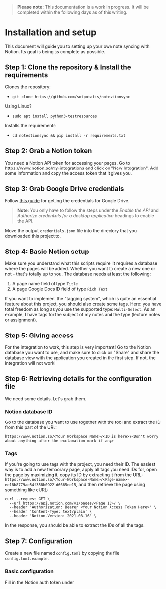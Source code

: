 > **Please note:** This documentation is a work in progress.
> It will be completed within the following days as of this writing.

# Installation and setup

This document will guide you to setting up your own note syncing with Notion. Its goal is being as complete as possible.

## Step 1: Clone the repository & Install the requirements

Clones the repository:
* `git clone https://github.com/sotpotatis/notestionsync`

Using Linux?
* `sudo apt install python3-testresources`

Installs the requirements:
* `cd notestionsync && pip install -r requirements.txt`

## Step 2: Grab a Notion token

You need a Notion API token for accessing your pages. Go to https://www.notion.so/my-integrations and click on "New Integration".
Add some information and copy the access token that it gives you.

## Step 3: Grab Google Drive credentials

Follow [this guide](https://developers.google.com/drive/api/quickstart/python#enable_the_api) for getting the credentials for Google Drive.

> **Note**: You only have to follow the steps under the *Enable the API* and *Authorize credentials for a desktop application* headings
> to enable the API.

Move the output `credentials.json` file into the directory that you downloaded this project to.

## Step 4: Basic Notion setup

Make sure you understand what this scripts require. It requires a database where the pages will be added.
Whether you want to create a new one or not - that's totally up to you.
The database needs at least the following:
1. A page name field of type `Title`
2. A page Google Docs ID field of type `Rich Text`

If you want to implement the "tagging system", which is quite an essential feature about this project, you should also create some tags.
Here: you have total freedom as long as you use the supported type: `Multi-Select`. As an example, I have tags for the subject of my notes and the type (lecture notes or assignment).

## Step 5: Giving access

For the integration to work, this step is very important! Go to the Notion database you want to use, and make sure to click on "Share"
and share the database view with the application you created in the first step. If not, the integration will not work!

## Step 6: Retrieving details for the configuration file

We need some details. Let's grab them.

### Notion database ID

Go to the database you want to use together with the tool and extract the ID from this part of the URL:

`https://www.notion.so/<Your Workspace Name>/<ID is here>?<Don't worry about anything after the exclamation mark if any>`

### Tags

If you're going to use tags with the project, you need their ID. The easiest way is to add a new temporary page, apply all tags you need IDs for,
open the page by maximizing it, copy its ID by extracting it from the URL: `https://www.notion.so/<Your-Workspace-Name>/<Page-name>-ee18b8779ae54f358b09221d6665ee15`, and then retrieve the page using something like cURL:

```
curl --request GET \
  --url https://api.notion.com/v1/pages/<Page ID>/ \
  --header 'Authorization: Bearer <Your Notion Access Token Here>' \
  --header 'Content-Type: text/plain' \
  --header 'Notion-Version: 2021-08-16' \
```
In the response, you should be able to extract the IDs of all the tags.

## Step 7: Configuration

Create a new file named `config.toml` by copying the file `config.toml.example`.

### Basic configuration

Fill in the Notion auth token under

